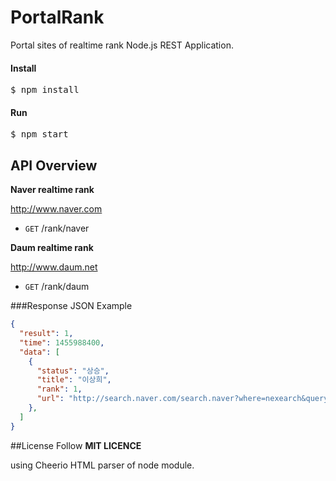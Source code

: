 # PortalRank
Portal sites of realtime rank Node.js REST Application.

#### Install
<pre>
$ npm install
</pre>

#### Run
<pre>
$ npm start
</pre>

## API Overview

**Naver realtime rank**

http://www.naver.com

 - ```GET``` /rank/naver 

**Daum realtime rank**

http://www.daum.net

 - ```GET``` /rank/daum
 
###Response JSON Example

```json
{
  "result": 1,
  "time": 1455988400,
  "data": [
    {
      "status": "상승",
      "title": "이상희",
      "rank": 1,
      "url": "http://search.naver.com/search.naver?where=nexearch&query=%EC%9D%B4%EC%83%81%ED%9D%AC&sm=top_lve&ie=utf8"
    },
  ]
}
```
##License
Follow **MIT LICENCE**

using Cheerio HTML parser of node module.
